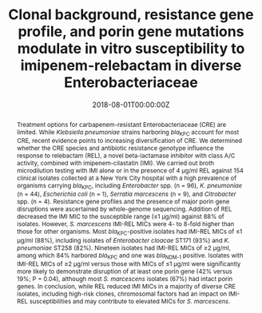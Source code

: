 ---
title: ! "Clonal background, resistance gene profile, and porin gene mutations modulate in vitro susceptibility to imipenem-relebactam in diverse Enterobacteriaceae"
authors:
- Angela Gomez-Simmonds
- Stephania Stump
- Marla J. Giddins
- Medini K. Annavajhala
- Anne-Catrin Uhlemann
date: "2018-08-01T00:00:00Z"
doi: "10.1128/AAC.00573-18"

# Schedule page publish date (NOT publication's date).
publishDate: "2019-07-06T00:00:00Z"

# Publication type.
# Legend: 0 = Uncategorized; 1 = Conference paper; 2 = Journal article;
# 3 = Preprint / Working Paper; 4 = Report; 5 = Book; 6 = Book section;
# 7 = Thesis; 8 = Patent
publication_types: ["2"]

# Publication name and optional abbreviated publication name.
publication: "*Antimicrobial Agents and Chemotherapy*"
publication_short: "*AAC*"

abstract: ! "Treatment options for carbapenem-resistant Enterobacteriaceae (CRE) are limited. While *Klebsiella pneumoniae* strains harboring *bla*<sub>KPC</sub> account for most CRE, recent evidence points to increasing diversification of CRE. We determined whether the CRE species and antibiotic resistance genotype influence the response to relebactam (REL), a novel beta-lactamase inhibitor with class A\/C activity, combined with imipenem-cilastatin (IMI). We carried out broth microdilution testing with IMI alone or in the presence of 4 μg/ml REL against 154 clinical isolates collected at a New York City hospital with a high prevalence of organisms carrying *bla*<sub>KPC</sub>, including *Enterobacter* spp. (n = 96), *K. pneumoniae* (n = 44), *Escherichia coli* (n = 1), *Serratia marcescens* (n = 9), and *Citrobacter* spp. (n = 4). Resistance gene profiles and the presence of major porin gene disruptions were ascertained by whole-genome sequencing. Addition of REL decreased the IMI MIC to the susceptible range (≤1 μg/ml) against 88% of isolates. However, *S. marcescens* IMI-REL MICs were 4- to 8-fold higher than those for other organisms. Most *bla*<sub>KPC</sub>-positive isolates had IMI-REL MICs of ≤1 μg/ml (88%), including isolates of *Enterobacter cloacae* ST171 (93%) and *K. pneumoniae* ST258 (82%). Nineteen isolates had IMI-REL MICs of ≥2 μg/ml, among which 84% harbored *bla*<sub>KPC</sub> and one was *bla*<sub>NDM-1</sub> positive. Isolates with IMI-REL MICs of ≥2 μg/ml versus those with MICs of ≤1 μg/ml were significantly more likely to demonstrate disruption of at least one porin gene (42% versus 19%; P = 0.04), although most *S. marcescens* isolates (67%) had intact porin genes. In conclusion, while REL reduced IMI MICs in a majority of diverse CRE isolates, including high-risk clones, chromosomal factors had an impact on IMI-REL susceptibilities and may contribute to elevated MICs for *S. marcescens*."

# Summary. An optional shortened abstract.
summary: ! "While REL reduced IMI MICs in a majority of diverse CRE isolates, including high-risk clones, chromosomal factors had an impact on IMI-REL susceptibilities and may contribute to elevated MICs."

tags:
- multidrug-resistance
- pathogen genomics

featured: false

links:
 - name: "Cite"
   url: "citation.bib"
url_pdf: ''
url_code: ''
url_dataset: ''
url_poster: ''
url_project: ''
url_slides: ''
url_source: ''
url_video: ''

# Featured image
# To use, add an image named `featured.jpg/png` to your page's folder. 
image:
  caption: ''
  focal_point: "Smart"
  preview_only: false

# Associated Projects (optional).
#   Associate this publication with one or more of your projects.
#   Simply enter your project's folder or file name without extension.
#   E.g. `internal-project` references `content/project/internal-project/index.md`.
#   Otherwise, set `projects: []`.
projects: ['multidrug-resistance']

# Slides (optional).
#   Associate this publication with Markdown slides.
#   Simply enter your slide deck's filename without extension.
#   E.g. `slides: "example"` references `content/slides/example/index.md`.
#   Otherwise, set `slides: ""`.
slides: ""

---